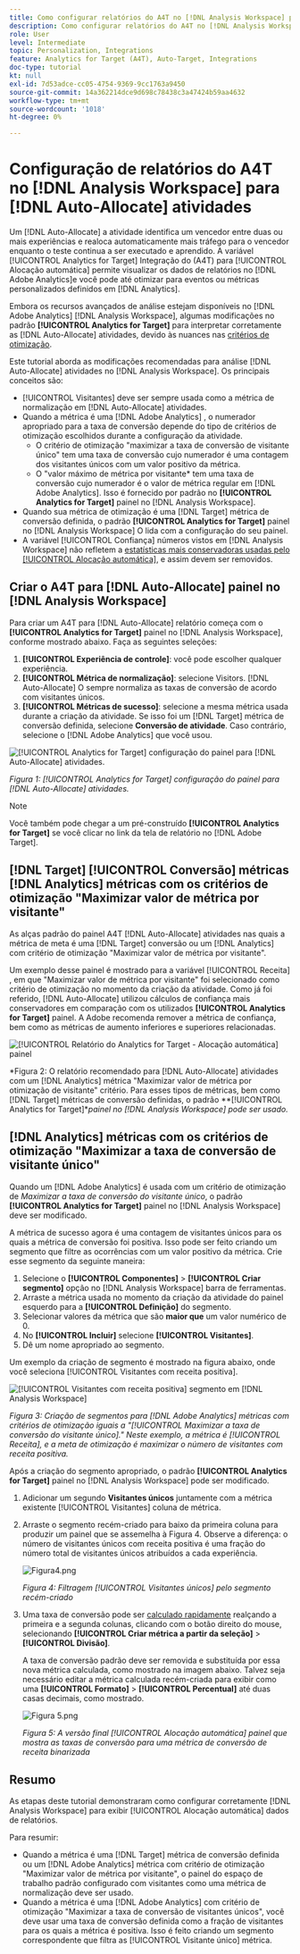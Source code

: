 ```yaml
---
title: Como configurar relatórios do A4T no [!DNL Analysis Workspace] para [!UICONTROL Alocação automática] Atividades
description: Como configurar relatórios do A4T no [!DNL Analysis Workspace] para obter os resultados esperados durante a execução [!UICONTROL Alocação automática] atividades.
role: User
level: Intermediate
topic: Personalization, Integrations
feature: Analytics for Target (A4T), Auto-Target, Integrations
doc-type: tutorial
kt: null
exl-id: 7d53adce-cc05-4754-9369-9cc1763a9450
source-git-commit: 14a362214dce9d698c78438c3a47424b59aa4632
workflow-type: tm+mt
source-wordcount: '1018'
ht-degree: 0%

---
```


# Configuração de relatórios do A4T no [!DNL Analysis Workspace] para [!DNL Auto-Allocate] atividades

Um [!DNL Auto-Allocate] a atividade identifica um vencedor entre duas ou mais experiências e realoca automaticamente mais tráfego para o vencedor enquanto o teste continua a ser executado e aprendido. A variável [!UICONTROL Analytics for Target] Integração do (A4T) para [!UICONTROL Alocação automática] permite visualizar os dados de relatórios no [!DNL Adobe Analytics]e você pode até otimizar para eventos ou métricas personalizados definidos em [!DNL Analytics].

Embora os recursos avançados de análise estejam disponíveis no [!DNL Adobe Analytics] [!DNL Analysis Workspace], algumas modificações no padrão **[!UICONTROL Analytics for Target]** para interpretar corretamente as [!DNL Auto-Allocate] atividades, devido às nuances nas [critérios de otimização](https://experienceleague.adobe.com/docs/target/using/integrate/a4t/a4t-at-aa.html?lang=en#supported).

Este tutorial aborda as modificações recomendadas para análise [!DNL Auto-Allocate] atividades no [!DNL Analysis Workspace]. Os principais conceitos são:

* [!UICONTROL Visitantes] deve ser sempre usada como a métrica de normalização em [!DNL Auto-Allocate] atividades.
* Quando a métrica é uma [!DNL Adobe Analytics] , o numerador apropriado para a taxa de conversão depende do tipo de critérios de otimização escolhidos durante a configuração da atividade.
   * O critério de otimização &quot;maximizar a taxa de conversão de visitante único&quot; tem uma taxa de conversão cujo numerador é uma contagem dos visitantes únicos com um valor positivo da métrica.
   * O &quot;valor máximo de métrica por visitante* tem uma taxa de conversão cujo numerador é o valor de métrica regular em [!DNL Adobe Analytics]. Isso é fornecido por padrão no **[!UICONTROL Analytics for Target]** painel no [!DNL Analysis Workspace].
* Quando sua métrica de otimização é uma [!DNL Target] métrica de conversão definida, o padrão **[!UICONTROL Analytics for Target]** painel no [!DNL Analysis Workspace] O lida com a configuração do seu painel.
* A variável [!UICONTROL Confiança] números vistos em [!DNL Analysis Workspace] não refletem a [estatísticas mais conservadoras usadas pelo [!UICONTROL Alocação automática]](https://experienceleague.adobe.com/docs/target/using/activities/auto-allocate/automated-traffic-allocation.html?lang=en#section_98388996F0584E15BF3A99C57EEB7629), e assim devem ser removidos.

## Criar o A4T para [!DNL Auto-Allocate] painel no [!DNL Analysis Workspace]

Para criar um A4T para [!DNL Auto-Allocate] relatório começa com o **[!UICONTROL Analytics for Target]** painel no [!DNL Analysis Workspace], conforme mostrado abaixo. Faça as seguintes seleções:

1. **[!UICONTROL Experiência de controle]**: você pode escolher qualquer experiência.
2. **[!UICONTROL Métrica de normalização]**: selecione Visitors. [!DNL Auto-Allocate] O sempre normaliza as taxas de conversão de acordo com visitantes únicos.
3. **[!UICONTROL Métricas de sucesso]**: selecione a mesma métrica usada durante a criação da atividade. Se isso foi um [!DNL Target] métrica de conversão definida, selecione **Conversão de atividade**. Caso contrário, selecione o [!DNL Adobe Analytics] que você usou.

![[!UICONTROL Analytics for Target] configuração do painel para [!DNL Auto-Allocate] atividades.](assets/AAFigure1.png)

*Figura 1: [!UICONTROL Analytics for Target] configuração do painel para [!DNL Auto-Allocate] atividades.*

>[!NOTE]
>
> Você também pode chegar a um pré-construído **[!UICONTROL Analytics for Target]** se você clicar no link da tela de relatório no [!DNL Adobe Target].

## [!DNL Target] [!UICONTROL Conversão] métricas [!DNL Analytics] métricas com os critérios de otimização &quot;Maximizar valor de métrica por visitante&quot;

As alças padrão do painel A4T [!DNL Auto-Allocate] atividades nas quais a métrica de meta é uma [!DNL Target] conversão ou um [!DNL Analytics] com critério de otimização &quot;Maximizar valor de métrica por visitante&quot;.

Um exemplo desse painel é mostrado para a variável [!UICONTROL Receita] , em que &quot;Maximizar valor de métrica por visitante&quot; foi selecionado como critério de otimização no momento da criação da atividade. Como já foi referido, [!DNL Auto-Allocate] utilizou cálculos de confiança mais conservadores em comparação com os utilizados **[!UICONTROL Analytics for Target]** painel. A Adobe recomenda remover a métrica de confiança, bem como as métricas de aumento inferiores e superiores relacionadas.

![[!UICONTROL Relatório do Analytics for Target - Alocação automática] painel](assets/AAFigure2.png)

*Figura 2: O relatório recomendado para [!DNL Auto-Allocate] atividades com um [!DNL Analytics] métrica &quot;Maximizar valor de métrica por otimização de visitante&quot; critério. Para esses tipos de métricas, bem como [!DNL Target] métricas de conversão definidas, o padrão **[!UICONTROL Analytics for Target]**painel no [!DNL Analysis Workspace] pode ser usado.*

## [!DNL Analytics] métricas com os critérios de otimização &quot;Maximizar a taxa de conversão de visitante único&quot;

Quando um [!DNL Adobe Analytics] é usada com um critério de otimização de *Maximizar a taxa de conversão do visitante único*, o padrão **[!UICONTROL Analytics for Target]** painel no [!DNL Analysis Workspace] deve ser modificado.

A métrica de sucesso agora é uma contagem de visitantes únicos para os quais a métrica de conversão foi positiva. Isso pode ser feito criando um segmento que filtre as ocorrências com um valor positivo da métrica. Crie esse segmento da seguinte maneira:

1. Selecione o **[!UICONTROL Componentes]** > **[!UICONTROL Criar segmento]** opção no [!DNL Analysis Workspace] barra de ferramentas.
1. Arraste a métrica usada no momento da criação da atividade do painel esquerdo para a **[!UICONTROL Definição]** do segmento.
1. Selecionar valores da métrica que são **maior que** um valor numérico de 0.
1. No **[!UICONTROL Incluir]** selecione **[!UICONTROL Visitantes]**.
1. Dê um nome apropriado ao segmento.

Um exemplo da criação de segmento é mostrado na figura abaixo, onde você seleciona [!UICONTROL Visitantes com receita positiva].

![[!UICONTROL Visitantes com receita positiva] segmento em [!DNL Analysis Workspace]](assets/AAFigure3.png)

*Figura 3: Criação de segmentos para [!DNL Adobe Analytics] métricas com critérios de otimização iguais a &quot;[!UICONTROL Maximizar a taxa de conversão do visitante único].&quot; Neste exemplo, a métrica é [!UICONTROL Receita], e a meta de otimização é maximizar o número de visitantes com receita positiva.*

Após a criação do segmento apropriado, o padrão  **[!UICONTROL Analytics for Target]** painel no [!DNL Analysis Workspace] pode ser modificado.

1. Adicionar um segundo **Visitantes únicos** juntamente com a métrica existente [!UICONTROL Visitantes] coluna de métrica.
2. Arraste o segmento recém-criado para baixo da primeira coluna para produzir um painel que se assemelha à Figura 4. Observe a diferença: o número de visitantes únicos com receita positiva é uma fração do número total de visitantes únicos atribuídos a cada experiência.

   ![Figura4.png](assets/AAFigure4.png)

   *Figura 4: Filtragem [!UICONTROL Visitantes únicos] pelo segmento recém-criado*

3. Uma taxa de conversão pode ser [calculado rapidamente](https://experienceleague.adobe.com/docs/analytics-learn/tutorials/components/calculated-metrics/quick-calculated-metrics-in-analysis-workspace.html?lang=en) realçando a primeira e a segunda colunas, clicando com o botão direito do mouse, selecionando **[!UICONTROL Criar métrica a partir da seleção]** > **[!UICONTROL Divisão]**.

   A taxa de conversão padrão deve ser removida e substituída por essa nova métrica calculada, como mostrado na imagem abaixo. Talvez seja necessário editar a métrica calculada recém-criada para exibir como uma **[!UICONTROL Formato]** > **[!UICONTROL Percentual]** até duas casas decimais, como mostrado.

   ![Figura 5.png](assets/AAFigure5.png)

   *Figura 5: A versão final [!UICONTROL Alocação automática] painel que mostra as taxas de conversão para uma métrica de conversão de receita binarizada*

## Resumo

As etapas deste tutorial demonstraram como configurar corretamente [!DNL Analysis Workspace] para exibir [!UICONTROL Alocação automática] dados de relatórios.

Para resumir:

* Quando a métrica é uma [!DNL Target] métrica de conversão definida ou um [!DNL Adobe Analytics] métrica com critério de otimização &quot;Maximizar valor de métrica por visitante&quot;, o painel do espaço de trabalho padrão configurado com visitantes como uma métrica de normalização deve ser usado.
* Quando a métrica é uma [!DNL Adobe Analytics] com critério de otimização &quot;Maximizar a taxa de conversão de visitantes únicos&quot;, você deve usar uma taxa de conversão definida como a fração de visitantes para os quais a métrica é positiva. Isso é feito criando um segmento correspondente que filtra as [!UICONTROL Visitante único] métrica.
